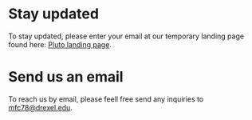 # Stay updated

To stay updated, please enter your email at our temporary landing page found here: [Pluto landing page](https://adoring-pare-93c72c.netlify.com/).

# Send us an email
To reach us by email, please feell free send any inquiries to mfc78@drexel.edu.